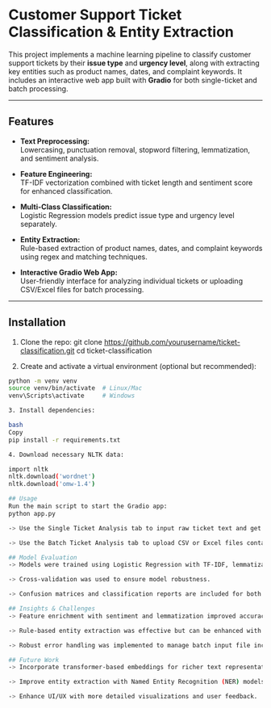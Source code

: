 # Customer Support Ticket Classification & Entity Extraction

This project implements a machine learning pipeline to classify customer support tickets by their **issue type** and **urgency level**, along with extracting key entities such as product names, dates, and complaint keywords. It includes an interactive web app built with **Gradio** for both single-ticket and batch processing.

---

## Features

- **Text Preprocessing:**  
  Lowercasing, punctuation removal, stopword filtering, lemmatization, and sentiment analysis.

- **Feature Engineering:**  
  TF-IDF vectorization combined with ticket length and sentiment score for enhanced classification.

- **Multi-Class Classification:**  
  Logistic Regression models predict issue type and urgency level separately.

- **Entity Extraction:**  
  Rule-based extraction of product names, dates, and complaint keywords using regex and matching techniques.

- **Interactive Gradio Web App:**  
  User-friendly interface for analyzing individual tickets or uploading CSV/Excel files for batch processing.

---

## Installation

1. Clone the repo:
git clone https://github.com/yourusername/ticket-classification.git
cd ticket-classification


2. Create and activate a virtual environment (optional but recommended):
```bash
python -m venv venv
source venv/bin/activate  # Linux/Mac
venv\Scripts\activate     # Windows

3. Install dependencies:

bash
Copy
pip install -r requirements.txt

4. Download necessary NLTK data:

import nltk
nltk.download('wordnet')
nltk.download('omw-1.4')

## Usage
Run the main script to start the Gradio app:
python app.py

-> Use the Single Ticket Analysis tab to input raw ticket text and get predictions.

-> Use the Batch Ticket Analysis tab to upload CSV or Excel files containing multiple tickets (must include a ticket_text column) for bulk predictions.

## Model Evaluation
-> Models were trained using Logistic Regression with TF-IDF, lemmatization, ticket length, and sentiment features.

-> Cross-validation was used to ensure model robustness.

-> Confusion matrices and classification reports are included for both issue type and urgency level.

## Insights & Challenges
-> Feature enrichment with sentiment and lemmatization improved accuracy.

-> Rule-based entity extraction was effective but can be enhanced with advanced NLP.

-> Robust error handling was implemented to manage batch input file inconsistencies.

## Future Work
-> Incorporate transformer-based embeddings for richer text representation.

-> Improve entity extraction with Named Entity Recognition (NER) models.

-> Enhance UI/UX with more detailed visualizations and user feedback.



